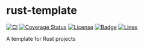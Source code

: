 # rust-template

[![CI](https://github.com/KaiserLancelot/rust-template/workflows/CI/badge.svg)](https://github.com/KaiserLancelot/rust-template/actions)
[![Coverage Status](https://codecov.io/gh/KaiserLancelot/rust-template/branch/master/graph/badge.svg)](https://codecov.io/gh/KaiserLancelot/rust-template)
[![License](https://img.shields.io/github/license/KaiserLancelot/rust-template)](LICENSE)
[![Badge](https://img.shields.io/badge/link-996.icu-%23FF4D5B.svg?style=flat-square)](https://996.icu/#/en_US)
[![Lines](https://tokei.rs/b1/github/KaiserLancelot/rust-template)](https://github.com/Aaronepower/tokei)

A template for Rust projects
